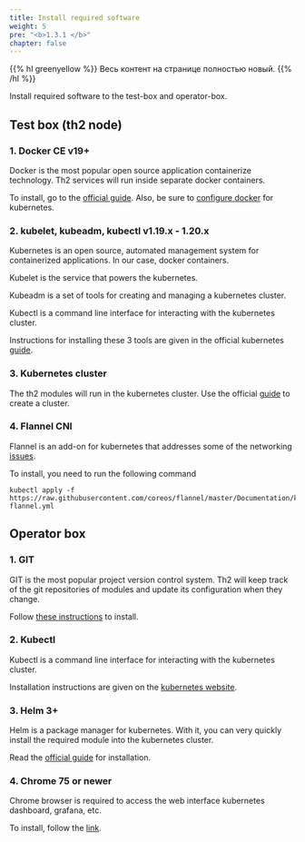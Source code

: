 ```yaml
---
title: Install required software
weight: 5
pre: "<b>1.3.1 </b>"
chapter: false
---
```

{{% hl greenyellow %}}
Весь контент на странице полностью новый.
{{% /hl %}}

Install required software to the test-box and operator-box.

## Test box (th2 node)

### 1. Docker CE v19+  

   Docker is the most popular open source application containerize technology. Th2 services will run inside separate docker containers.

   To install, go to the [official guide](https://docs.docker.com/engine/install/). Also, be sure to [configure docker](https://kubernetes.io/docs/setup/production-environment/container-runtimes/#docker) for kubernetes.

### 2. kubelet, kubeadm, kubectl v1.19.x - 1.20.x

Kubernetes is an open source, automated management system for containerized applications. In our case, docker containers.

Kubelet is the service that powers the kubernetes.

Kubeadm is a set of tools for creating and managing a kubernetes cluster.

Kubectl is a command line interface for interacting with the kubernetes cluster.

Instructions for installing these 3 tools are given in the official kubernetes [guide](https://kubernetes.io/docs/setup/production-environment/tools/kubeadm/install-kubeadm/).

### 3. Kubernetes cluster

The th2 modules will run in the kubernetes cluster. Use the official [guide](https://kubernetes.io/docs/setup/production-environment/tools/kubeadm/create-cluster-kubeadm/) to create a cluster.

### 4. Flannel CNI

Flannel is an add-on for kubernetes that addresses some of the networking [issues](https://kubernetes.io/docs/concepts/cluster-administration/networking/).

To install, you need to run the following command

```shell
kubectl apply -f https://raw.githubusercontent.com/coreos/flannel/master/Documentation/kube-flannel.yml
```

## Operator box

### 1. GIT

GIT is the most popular project version control system. Th2 will keep track of the git repositories of modules and update its configuration when they change.

Follow [these instructions](https://git-scm.com/book/en/v2/Getting-Started-Installing-Git) to install.

### 2. Kubectl

Kubectl is a command line interface for interacting with the kubernetes cluster.

Installation instructions are given on the [kubernetes website](https://kubernetes.io/docs/tasks/tools/).

### 3. Helm 3+

Helm is a package manager for kubernetes. With it, you can very quickly install the required module into the kubernetes cluster.

Read the [official guide](https://helm.sh/docs/intro/install/) for installation.

### 4. Chrome 75 or newer

Chrome browser is required to access the web interface kubernetes dashboard, grafana, etc.

To install, follow the [link](https://www.google.com/chrome).
